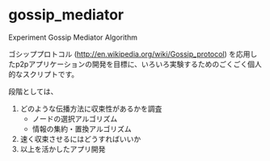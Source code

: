 gossip_mediator
===============

Experiment Gossip Mediator Algorithm

ゴシッププロトコル (http://en.wikipedia.org/wiki/Gossip_protocol) を応用したp2pアプリケーションの開発を目標に、いろいろ実験するためのごくごく個人的なスクリプトです。

段階としては、

1. どのような伝播方法に収束性があるかを調査
	* ノードの選択アルゴリズム
	* 情報の集約・置換アルゴリズム
2. 速く収束させるにはどうすればいいか
3. 以上を活かしたアプリ開発 

